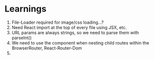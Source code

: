 # Learnings

1. File-Loader required for image/css loading...?
2. Need React import at the top of every file using JSX, etc.
3. URL params are always strings, so we need to parse them with parseInt()
4. We need to use the <Outlet /> component when nesting child routes within the BrowserRouter, React-Router-Dom
5.
